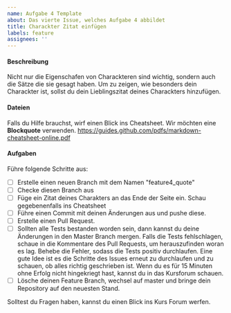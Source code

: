 ```yaml
---
name: Aufgabe 4 Template
about: Das vierte Issue, welches Aufgabe 4 abbildet
title: Charackter Zitat einfügen
labels: feature
assignees: ''
---
```


#### Beschreibung
Nicht nur die Eigenschafen von Charackteren sind wichtig, sondern auch die Sätze die sie gesagt haben. Um zu zeigen, wie besonders dein Charackter ist, sollst du dein Lieblingszitat deines Charackters hinzufügen.

#### Dateien
Falls du Hilfe brauchst, wirf einen Blick ins Cheatsheet. Wir möchten eine **Blockquote** verwenden.
https://guides.github.com/pdfs/markdown-cheatsheet-online.pdf

#### Aufgaben
Führe folgende Schritte aus:
- [ ] Erstelle einen neuen Branch mit dem Namen "feature4_quote"
- [ ] Checke diesen Branch aus
- [ ] Füge ein Zitat deines Charakters an das Ende der Seite ein. Schau gegebenenfalls ins Cheatsheet
- [ ] Führe einen Commit mit deinen Änderungen aus und pushe diese.
- [ ] Erstelle einen Pull Request.
- [ ] Sollten alle Tests bestanden worden sein, dann kannst du deine Änderungen in den Master Branch mergen. Falls die Tests fehlschlagen, schaue in die Kommentare des Pull Requests, um herauszufinden woran es lag. Behebe die Fehler, sodass die Tests positiv durchlaufen. Eine gute Idee ist es die Schritte des Issues erneut zu durchlaufen und zu schauen, ob alles richtig geschrieben ist. Wenn du es für 15 Minuten ohne Erfolg nicht hingekriegt hast, kannst du in das Kursforum schauen.
- [ ] Lösche deinen Feature Branch, wechsel auf master und bringe dein Repository auf den neuesten Stand.

Solltest du Fragen haben, kannst du einen Blick ins Kurs Forum werfen.
